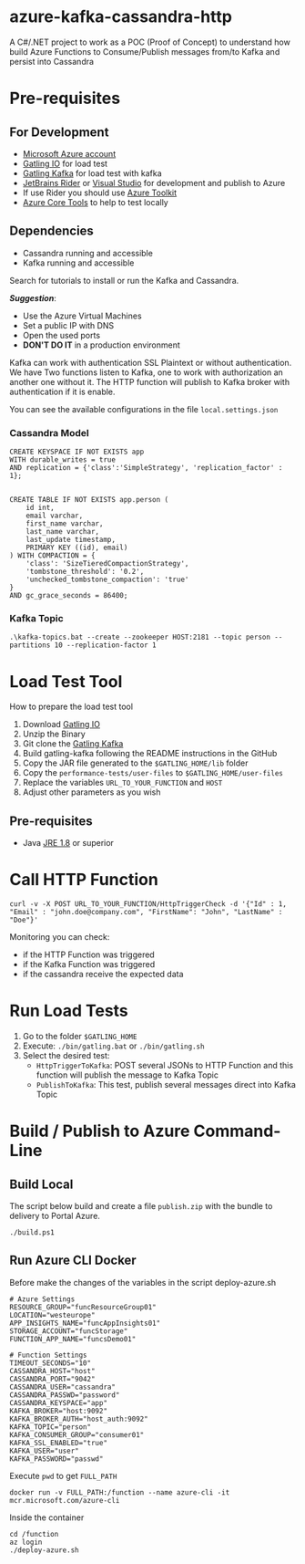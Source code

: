 # azure-kafka-cassandra-http

A C#/.NET project to work as a POC (Proof of Concept) to understand how build Azure Functions to Consume/Publish messages from/to Kafka and persist into Cassandra

# Pre-requisites

## For Development

* [Microsoft Azure account](https://portal.azure.com/#home)
* [Gatling IO](https://gatling.io/) for load test
* [Gatling Kafka](https://github.com/mnogu/gatling-kafka) for load test with kafka
* [JetBrains Rider](https://www.jetbrains.com/rider/) or [Visual Studio](https://visualstudio.microsoft.com/pt-br/) for development and publish to Azure
* If use Rider you should use [Azure Toolkit](https://plugins.jetbrains.com/plugin/11220-azure-toolkit-for-rider)
* [Azure Core Tools](https://github.com/Azure/azure-functions-core-tools) to help to test locally

## Dependencies

* Cassandra running and accessible
* Kafka running and accessible

Search for tutorials to install or run the Kafka and Cassandra.

**_Suggestion_**:
* Use the Azure Virtual Machines
* Set a public IP with DNS
* Open the used ports
* **DON'T DO IT** in a production environment

Kafka can work with authentication SSL Plaintext or without authentication. We have Two functions listen to Kafka, one to work with authorization an another one without it.
The HTTP function will publish to Kafka broker with authentication if it is enable.

You can see the available configurations in the file `local.settings.json`

### Cassandra Model

```
CREATE KEYSPACE IF NOT EXISTS app 
WITH durable_writes = true 
AND replication = {'class':'SimpleStrategy', 'replication_factor' : 1};


CREATE TABLE IF NOT EXISTS app.person (
	id int,
	email varchar,
	first_name varchar,
	last_name varchar,
	last_update timestamp,
	PRIMARY KEY ((id), email)
) WITH COMPACTION = {
	'class': 'SizeTieredCompactionStrategy',
	'tombstone_threshold': '0.2',
	'unchecked_tombstone_compaction': 'true'
}
AND gc_grace_seconds = 86400;
```

### Kafka Topic

```
.\kafka-topics.bat --create --zookeeper HOST:2181 --topic person --partitions 10 --replication-factor 1
```

# Load Test Tool

How to prepare the load test tool

1. Download [Gatling IO](https://gatling.io/)
2. Unzip the Binary
3. Git clone the [Gatling Kafka](https://github.com/mnogu/gatling-kafka) 
4. Build gatling-kafka following the README instructions in the GitHub
5. Copy the JAR file generated to the `$GATLING_HOME/lib` folder
6. Copy the `performance-tests/user-files` to `$GATLING_HOME/user-files`
7. Replace the variables `URL_TO_YOUR_FUNCTION` and `HOST`
8. Adjust other parameters as you wish

## Pre-requisites

* Java [JRE 1.8](https://www.oracle.com/java/technologies/javase-jre8-downloads.html) or superior

# Call HTTP Function

```
curl -v -X POST URL_TO_YOUR_FUNCTION/HttpTriggerCheck -d '{"Id" : 1, "Email" : "john.doe@company.com", "FirstName": "John", "LastName" : "Doe"}'
```

Monitoring you can check:
* if the HTTP Function was triggered
* if the Kafka Function was triggered
* if the cassandra receive the expected data

# Run Load Tests

1. Go to the folder `$GATLING_HOME`
2. Execute: `./bin/gatling.bat` or `./bin/gatling.sh`
3. Select the desired test:
   * `HttpTriggerToKafka`: POST several JSONs to HTTP Function and this function will publish the message to Kafka Topic
   * `PublishToKafka`: This test, publish several messages direct into Kafka Topic

# Build / Publish to Azure Command-Line

## Build Local

The script below build and create a file `publish.zip` with the bundle to delivery to Portal Azure.

```
./build.ps1
```

## Run Azure CLI Docker

Before make the changes of the variables in the script deploy-azure.sh
```
# Azure Settings
RESOURCE_GROUP="funcResourceGroup01"
LOCATION="westeurope"
APP_INSIGHTS_NAME="funcAppInsights01"
STORAGE_ACCOUNT="funcStorage"
FUNCTION_APP_NAME="funcsDemo01"

# Function Settings
TIMEOUT_SECONDS="10"
CASSANDRA_HOST="host"
CASSANDRA_PORT="9042"
CASSANDRA_USER="cassandra"
CASSANDRA_PASSWD="password"
CASSANDRA_KEYSPACE="app"
KAFKA_BROKER="host:9092"
KAFKA_BROKER_AUTH="host_auth:9092"
KAFKA_TOPIC="person"
KAFKA_CONSUMER_GROUP="consumer01"
KAFKA_SSL_ENABLED="true"
KAFKA_USER="user"
KAFKA_PASSWORD="passwd"
```

Execute `pwd` to get `FULL_PATH`

```
docker run -v FULL_PATH:/function --name azure-cli -it mcr.microsoft.com/azure-cli
```

Inside the container
```
cd /function
az login
./deploy-azure.sh
```
